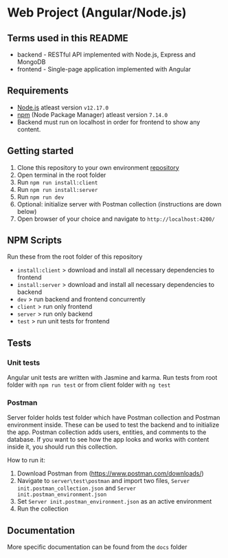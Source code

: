 # Web Project (Angular/Node.js)

## Terms used in this README

- backend - RESTful API implemented with Node.js, Express and MongoDB
- frontend - Single-page application implemented with Angular

## Requirements

- [Node.js](https://nodejs.org/en/) atleast version `v12.17.0`
- [npm](https://www.npmjs.com/get-npm) (Node Package Manager) atleast version `7.14.0`
- Backend must run on localhost in order for frontend to show any content.

## Getting started

1. Clone this repository to your own environment [repository](https://github.com/niiloliimatainen/web-project.git)
2. Open terminal in the root folder
3. Run `npm run install:client`
4. Run `npm run install:server`
5. Run `npm run dev`
6. Optional: initialize server with Postman collection (instructions are down below)
7. Open browser of your choice and navigate to `http://localhost:4200/`

## NPM Scripts

Run these from the root folder of this repository

- `install:client` > download and install all necessary dependencies to frontend
- `install:server` > download and install all necessary dependencies to backend
- `dev` > run backend and frontend concurrently
- `client` > run only frontend
- `server` > run only backend
- `test` > run unit tests for frontend

## Tests

### Unit tests

Angular unit tests are written with Jasmine and karma. Run tests from root folder with `npm run test` or from client folder with `ng test`

### Postman

Server folder holds test folder which have Postman collection and Postman environment inside. These can be used to test the backend and to initialize the app. Postman collection adds users, entities, and comments to the database. If you want to see how the app looks and works with content inside it, you should run this collection.

How to run it:

1. Download Postman from (https://www.postman.com/downloads/)
2. Navigate to `server\test\postman` and import two files, `Server init.postman_collection.json` and `Server init.postman_environment.json`
3. Set `Server init.postman_environment.json` as an active environment
4. Run the collection

## Documentation

More specific documentation can be found from the `docs` folder
